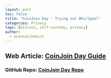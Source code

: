 ```yaml
---
layout: post
toc: false
title: "CoinJoin Day - Trying out Whirlpool"
categories: Privacy
tags: [bitcoin, self-custody, privacy]
author:
  - econoalchemist
---
```

## Web Article: [CoinJoin Day Guide](https://econoalchemist.github.io/CoinJoin-Day/)
### GitHub Repo: [CoinJoin Day Repo](https://github.com/econoalchemist/CoinJoin-Day)
